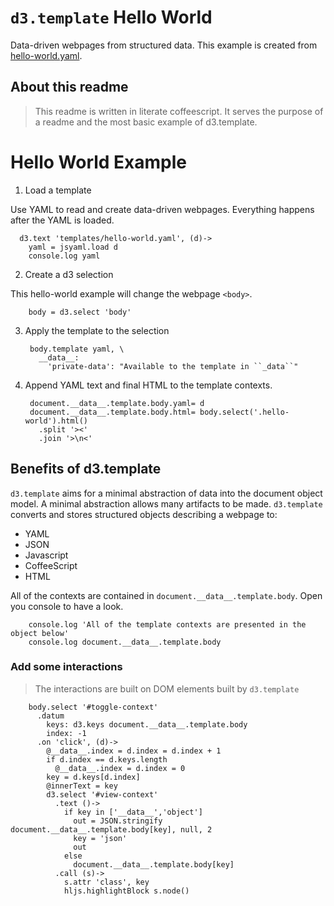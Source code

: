 # ``d3.template`` Hello World

Data-driven webpages from structured data.  This example is created from [hello-world.yaml](templates/hello-world.yaml).

## About this readme

> This readme is written in literate coffeescript.  It serves the purpose of a readme 
and the most basic example of d3.template.

# Hello World Example

1. Load a template

  Use YAML to read and create data-driven webpages.  Everything happens after the YAML is loaded.
      
      d3.text 'templates/hello-world.yaml', (d)->
        yaml = jsyaml.load d
        console.log yaml

2. Create a d3 selection

  This hello-world example will change the webpage ``<body>``.
    
        body = d3.select 'body'
  
3. Apply the template to the selection

        body.template yaml, \
          __data__: 
            'private-data': "Available to the template in ``_data``"
        
4. Append YAML text and final HTML to the template contexts.
        
        document.__data__.template.body.yaml= d
        document.__data__.template.body.html= body.select('.hello-world').html()
          .split '><'
          .join '>\n<'
          
          
## Benefits of d3.template

``d3.template`` aims for a minimal abstraction of data into the document object model.  A minimal abstraction
allows many artifacts to be made.  ``d3.template`` converts and stores structured objects describing a webpage to:

* YAML
* JSON
* Javascript
* CoffeeScript
* HTML

All of the contexts are contained in ``document.__data__.template.body``.  Open you console to have a look.

        console.log 'All of the template contexts are presented in the object below'
        console.log document.__data__.template.body

### Add some interactions

> The interactions are built on DOM elements built by ``d3.template``

        body.select '#toggle-context'
          .datum 
            keys: d3.keys document.__data__.template.body
            index: -1
          .on 'click', (d)->
            @__data__.index = d.index = d.index + 1
            if d.index == d.keys.length
              @__data__.index = d.index = 0
            key = d.keys[d.index]
            @innerText = key
            d3.select '#view-context'
              .text ()->
                if key in ['__data__','object']
                  out = JSON.stringify document.__data__.template.body[key], null, 2
                  key = 'json'
                  out 
                else
                  document.__data__.template.body[key]
              .call (s)-> 
                s.attr 'class', key
                hljs.highlightBlock s.node()
                
            
        
    
